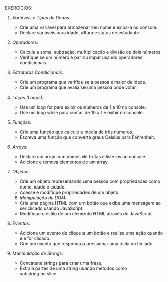 
EXERCÍCIOS:
1. *Variáveis e Tipos de Dados:*
   - Crie uma variável para armazenar seu nome e exiba-a no console.
   - Declare variáveis para idade, altura e status de estudante.

2. *Operadores:*
   - Calcule a soma, subtração, multiplicação e divisão de dois números.
   - Verifique se um número é par ou ímpar usando operadores condicionais.

3. *Estruturas Condicionais:*
   - Crie um programa que verifica se a pessoa é maior de idade.
   - Crie um programa que avalia se uma pessoa pode votar.

4. *Laços (Loops):*
   - Use um loop for para exibir os números de 1 a 10 no console.
   - Use um loop while para contar de 10 a 1 e exibir no console.

5. *Funções:*
   - Crie uma função que calcule a média de três números.
   - Escreva uma função que converta graus Celsius para Fahrenheit.

6. *Arrays:*
   - Declare um array com nomes de frutas e liste-os no console.
   - Adicione e remova elementos de um array.

7. *Objetos:*
   - Crie um objeto representando uma pessoa com propriedades como nome, idade e cidade.
   - Acesse e modifique propriedades de um objeto.

   8. *Manipulação de DOM:*
   - Crie uma página HTML com um botão que exibe uma mensagem ao ser clicado usando JavaScript.
   - Modifique o estilo de um elemento HTML através do JavaScript.

9. *Eventos:*
   - Adicione um evento de clique a um botão e realize uma ação quando ele for clicado.
   - Crie um evento que responda a pressionar uma tecla no teclado.

10. *Manipulação de Strings:*
    - Concatene strings para criar uma frase.
    - Extraia partes de uma string usando métodos como substring ou slice.
    








 

   